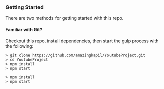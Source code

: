 ### Getting Started

There are two methods for getting started with this repo.

#### Familiar with Git?
Checkout this repo, install dependencies, then start the gulp process with the following:

```
> git clone https://github.com/amazingkapil/YoutubeProject.git
> cd YoutubeProject
> npm install
> npm start
```

```
> npm install
> npm start
```
